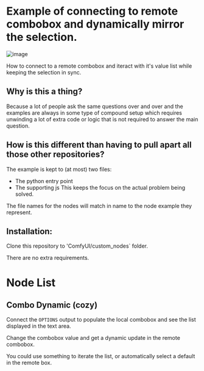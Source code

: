 # Example of connecting to remote combobox and dynamically mirror the selection.

![image](https://github.com/user-attachments/assets/55e34d34-0e68-4dd1-8319-8f7ca2e8c4fa)

How to connect to a remote combobox and iteract with it's value list while keeping the selection in sync.

## Why is this a thing?

Because a lot of people ask the same questions over and over and the examples are always in some type of compound setup which requires unwinding a lot of extra code or logic that is not required to answer the main question.

## How is this different than having to pull apart all those other repositories?

The example is kept to (at most) two files:
* The python entry point
* The supporting js
This keeps the focus on the actual problem being solved.

The file names for the nodes will match in name to the node example they represent.

## Installation:

Clone this repository to 'ComfyUI/custom_nodes` folder.

There are no extra requirements.

# Node List

## Combo Dynamic (cozy)

Connect the `OPTIONS` output to populate the local combobox and see the list displayed in the text area.

Change the combobox value and get a dynamic update in the remote combobox.

You could use something to iterate the list, or automatically select a default in the remote box.
